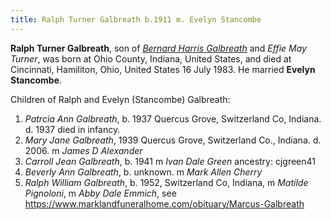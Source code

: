 ```yaml
---
title: Ralph Turner Galbreath b.1911 m. Evelyn Stancombe
---
```

**Ralph Turner Galbreath**, son of [*Bernard Harris Galbreath*](galbreath-bernard-harris-1889.md) and *Effie May Turner*, was born at Ohio County, Indiana, United States, and died at Cincinnati, Hamiliton, Ohio, United States 16 July 1983. He married **Evelyn Stancombe**.

Children of Ralph and Evelyn (Stancombe) Galbreath:

1. *Patrcia Ann Galbreath*, b. 1937 Quercus Grove, Switzerland Co, Indiana. d. 1937  died in infancy.
2. *Mary Jane Galbreath*, 1939  Quercus Grove, Switzerland Co., Indiana. d. 2006. m *James D Alexander*
3. *Carroll Jean Galbreath*, b. 1941 m *Ivan Dale Green*    ancestry: cjgreen41
4. *Beverly Ann Galbreath*, b. unknown. m *Mark Allen Cherry*
5. *Ralph William Galbreath*, b. 1952, Switzerland Co, Indiana, m *Matilde Pignoloni*, m *Abby Dale Emmich*, see https://www.marklandfuneralhome.com/obituary/Marcus-Galbreath
